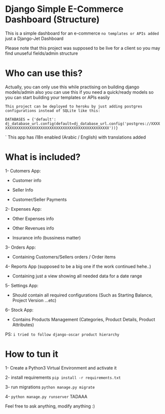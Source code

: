 # Django Simple E-Commerce Dashboard (Structure)

This is a simple dashboard for an e-commerce `no templates or APIs added` just a Django-Jet Dashboard

Please note that this project was supposed to be live for a client so you may find unuseful fields/admin structure

# Who can use this?

Actually, you can only use this while practising on building django models/admin
also you can use this if you need a quick/ready models so you can start building your templates or APIs easily


``` This project can be deployed to heroku by just adding postgres configurations instead of SQLite like this: ```

`DATABASES = {'default': dj_database_url.config(default=dj_database_url.config('postgres://XXXXXXXXXXXXXXXXXXXXXXXXXXXXXXXXXXXXXXXXXXXXXXXXXXX'))}`


` This app has i18n enabled (Arabic / English) with translations added


# What is included?

1- Cutomers App:
  - Customer info
  
  - Seller Info
  
  - Customer/Seller Payments

2- Expenses App:
  
  - Other Expenses info
  
  - Other Revenues info
  
  - Insurance info (bussiness matter)

3- Orders App: 
  
  - Containing Customers/Sellers orders / Order items

4- Reports App (supposed to be a big one if the work continued hehe..)
  
  - Containing just a view showing all needed data for a date range

5- Settings App:
  
  - Should contain all required configurations (Such as Starting Balance, Project Version ...etc)

6- Stock App:
  
  - Contains Products Management (Categories, Product Details, Product Attributes) 
  
  PS: `i tried to follow django-oscar product hierarchy`
  
# How to tun it
1- Create a Python3 Virtual Environment and activate it

2- install requirements `pip install -r requirements.txt`

3- run migrations `python manage.py migrate`

4- `python manage.py runserver` TADAAA


Feel free to ask anything, modify anything :)
